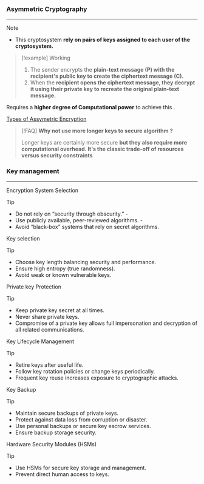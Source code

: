 ### Asymmetric Cryptography
---
>[!note]
>- This cryptosystem **rely on pairs of keys assigned to each user of the cryptosystem.**

>[!example] Working
>1. The sender encrypts the **plain-text message (P) with the recipient's public key to create the ciphertext message (C).** 
>2. When the **recipient opens the ciphertext message, they decrypt it using their private key to recreate the original plain-text message.**

Requires a **higher degree of Computational power** to achieve this .

[Types of Assymetric Encryption](../concepts/Types%20of%20Assymetric%20Encryption.md)


>[!FAQ]
>**Why not use more longer keys to secure algorithm ?**
>
>Longer keys are certainly more secure **but they also require more computational overhead. It's the classic trade-off of resources versus security constraints**

### Key management 
---
Encryption System Selection

>[!tip]
>- Do not rely on “security through obscurity.” -
>- Use publicly available, peer-reviewed algorithms. -
>- Avoid “black-box” systems that rely on secret algorithms.

Key selection 

>[!tip]
>- Choose key length balancing security and performance. 
>- Ensure high entropy (true randomness).
>- Avoid weak or known vulnerable keys.

Private key Protection 

>[!tip]
>- Keep private key secret at all times.
>- Never share private keys.
>- Compromise of a private key allows full impersonation and decryption of all related communications.

Key Lifecycle Management 

>[!tip]
>- Retire keys after useful life.
>- Follow key rotation policies or change keys periodically.
>- Frequent key reuse increases exposure to cryptographic attacks.

Key Backup

>[!tip]
>- Maintain secure backups of private keys.
>- Protect against data loss from corruption or disaster.
>- Use personal backups or secure key escrow services.
>- Ensure backup storage security.

Hardware Security Modules (HSMs)

>[!tip] 
>- Use HSMs for secure key storage and management.
>- Prevent direct human access to keys.
